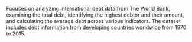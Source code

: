 Focuses on analyzing international debt data from The World Bank, examining the total debt, identifying the highest debtor and their amount, and calculating the average debt across various indicators. The dataset includes debt information from developing countries worldwide from 1970 to 2015.
